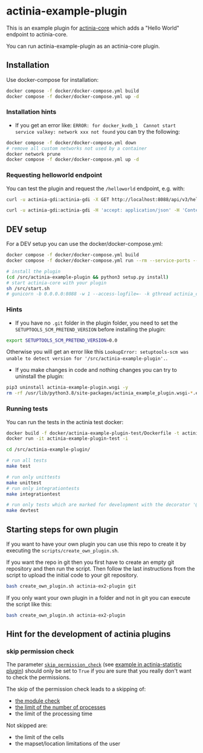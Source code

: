 # actinia-example-plugin

This is an example plugin for [actinia-core](https://github.com/mundialis/actinia_core) which adds a "Hello World" endpoint to actinia-core.

You can run actinia-example-plugin as an actinia-core plugin.

## Installation
Use docker-compose for installation:
```bash
docker compose -f docker/docker-compose.yml build
docker compose -f docker/docker-compose.yml up -d
```

### Installation hints
* If you get an error like: `ERROR: for docker_kvdb_1  Cannot start service valkey: network xxx not found` you can try the following:
```bash
docker compose -f docker/docker-compose.yml down
# remove all custom networks not used by a container
docker network prune
docker compose -f docker/docker-compose.yml up -d
```

### Requesting helloworld endpoint
You can test the plugin and request the `/helloworld` endpoint, e.g. with:
```bash
curl -u actinia-gdi:actinia-gdi -X GET http://localhost:8088/api/v3/helloworld | jq

curl -u actinia-gdi:actinia-gdi -H 'accept: application/json' -H 'Content-Type: application/json' -X POST http://localhost:8088/api/v3/helloworld -d '{"name": "test"}' | jq
```

## DEV setup
For a DEV setup you can use the docker/docker-compose.yml:
```bash
docker compose -f docker/docker-compose.yml build
docker compose -f docker/docker-compose.yml run --rm --service-ports --entrypoint sh actinia

# install the plugin
(cd /src/actinia-example-plugin && python3 setup.py install)
# start actinia-core with your plugin
sh /src/start.sh
# gunicorn -b 0.0.0.0:8088 -w 1 --access-logfile=- -k gthread actinia_core.main:flask_app
```

### Hints

* If you have no `.git` folder in the plugin folder, you need to set the
`SETUPTOOLS_SCM_PRETEND_VERSION` before installing the plugin:
```bash
export SETUPTOOLS_SCM_PRETEND_VERSION=0.0
```
Otherwise you will get an error like this
`LookupError: setuptools-scm was unable to detect version for '/src/actinia-example-plugin'.`.

* If you make changes in code and nothing changes you can try to uninstall the plugin:
```bash
pip3 uninstall actinia-example-plugin.wsgi -y
rm -rf /usr/lib/python3.8/site-packages/actinia_example_plugin.wsgi-*.egg
```

### Running tests
You can run the tests in the actinia test docker:

```bash
docker build -f docker/actinia-example-plugin-test/Dockerfile -t actinia-example-plugin-test .
docker run -it actinia-example-plugin-test -i

cd /src/actinia-example-plugin/

# run all tests
make test

# run only unittests
make unittest
# run only integrationtests
make integrationtest

# run only tests which are marked for development with the decorator '@pytest.mark.dev'
make devtest
```

## Starting steps for own plugin
If you want to have your own plugin you can use this repo to create it by
executing the `scripts/create_own_plugin.sh`.

If you want the repo in git then you first have to create an empty git repository
and then run the script. Then follow the last instructions from the script
to upload the initial code to your git repository.

```bash
bash create_own_plugin.sh actinia-ex2-plugin git
```

If you only want your own plugin in a folder and not in git you can execute the
script like this:

```bash
bash create_own_plugin.sh actinia-ex2-plugin
```

## Hint for the development of actinia plugins

### skip permission check
The parameter [`skip_permission_check`](https://github.com/mundialis/actinia_core/blob/main/src/actinia_core/processing/actinia_processing/ephemeral_processing.py#L1420-L1422) (see [example in actinia-statistic plugin](https://github.com/mundialis/actinia_statistic_plugin/blob/master/src/actinia_statistic_plugin/vector_sampling.py#L207))
should only be set to `True` if you are sure that you really don't want to check the permissions.

The skip of the permission check leads to a skipping of:
* [the module check](https://github.com/mundialis/actinia_core/blob/main/src/actinia_core/processing/actinia_processing/ephemeral_processing.py#L579-L589)
* [the limit of the number of processes](https://github.com/mundialis/actinia_core/blob/main/src/actinia_core/processing/actinia_processing/ephemeral_processing.py#L566-L570)
* the limit of the processing time

Not skipped are:
* the limit of the cells
* the mapset/location limitations of the user
